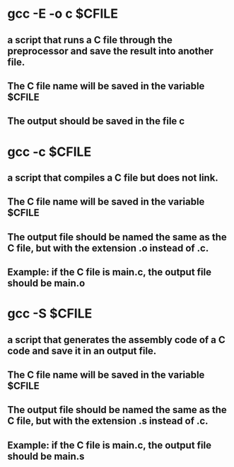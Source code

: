 # gcc -E -o c $CFILE
## a script that runs a C file through the preprocessor and save the result into another file.
## The C file name will be saved in the variable $CFILE
## The output should be saved in the file c

# gcc -c $CFILE
##  a script that compiles a C file but does not link.
## The C file name will be saved in the variable $CFILE
## The output file should be named the same as the C file, but with the extension .o instead of .c.
## Example: if the C file is main.c, the output file should be main.o

# gcc -S $CFILE
##  a script that generates the assembly code of a C code and save it in an output file.
## The C file name will be saved in the variable $CFILE
## The output file should be named the same as the C file, but with the extension .s instead of .c.
## Example: if the C file is main.c, the output file should be main.s
